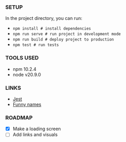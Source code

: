 ### SETUP
In the project directory, you can run:
- `npm install # install dependencies`
- `npm run serve # run project in development mode`
- `npm run build # deploy project to production`
- `npm test # run tests`
### TOOLS USED
- npm 10.2.4
- node v20.9.0
### LINKS
- [Jest](https://jestjs.io/docs/tutorial-react)
- [Funny names](https://www.imagineforest.com/blog/funny-name-generator/)
### ROADMAP
- [x] Make a loading screen
- [ ] Add links and visuals